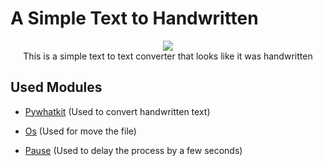 # A Simple Text to Handwritten

<div align="center">
<img src="https://upload.wikimedia.org/wikipedia/commons/thumb/c/c3/Python-logo-notext.svg/200px-Python-logo-notext.svg.png" weight=200px />
<br>
This is a simple text to text converter that looks like it was handwritten
</div>

## Used Modules

- [Pywhatkit](https://pypi.org/project/pywhatkit/) (Used to convert handwritten text)

- [Os](https://docs.python.org/3/library/os.html) (Used for move the file)

- [Pause](https://pypi.org/project/pause/) (Used to delay the process by a few seconds)